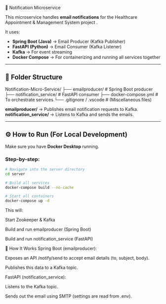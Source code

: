  📨 Notification Microservice

This microservice handles **email notifications** for the Healthcare Appointment & Management System project .

It uses:
- **Spring Boot (Java)** → Email Producer (Kafka Publisher)
- **FastAPI (Python)** → Email Consumer (Kafka Listener)
- **Kafka** → For event streaming
- **Docker Compose** → For containerizing and running all services together

---

## 📁 Folder Structure
Notification-Micro-Service/
├── emailproducer/ # Spring Boot producer
├── notification_service/ # FastAPI consumer
├── docker-compose.yml # To orchestrate services
└── .gitignore / .vscode # (Miscellaneous files)


**emailproducer/** → Publishes email notification requests to Kafka.  
**notification_service/** → Listens to Kafka and sends the emails.

---

## ⚙️ How to Run (For Local Development)

Make sure you have **Docker Desktop** running.

### Step-by-step:

```bash
# Navigate into the server directory
cd server

# Build all services
docker-compose build --no-cache

# Start all containers
docker-compose up -d
```

This will:

Start Zookeeper & Kafka

Build and run emailproducer (Spring Boot)

Build and run notification_service (FastAPI)

🚀 How It Works
Spring Boot (emailproducer):

Exposes an API /notify/send to accept email details (to, subject, body).

Publishes this data to a Kafka topic.

FastAPI (notification_service):

Listens to the Kafka topic.

Sends out the email using SMTP (settings are read from .env).




